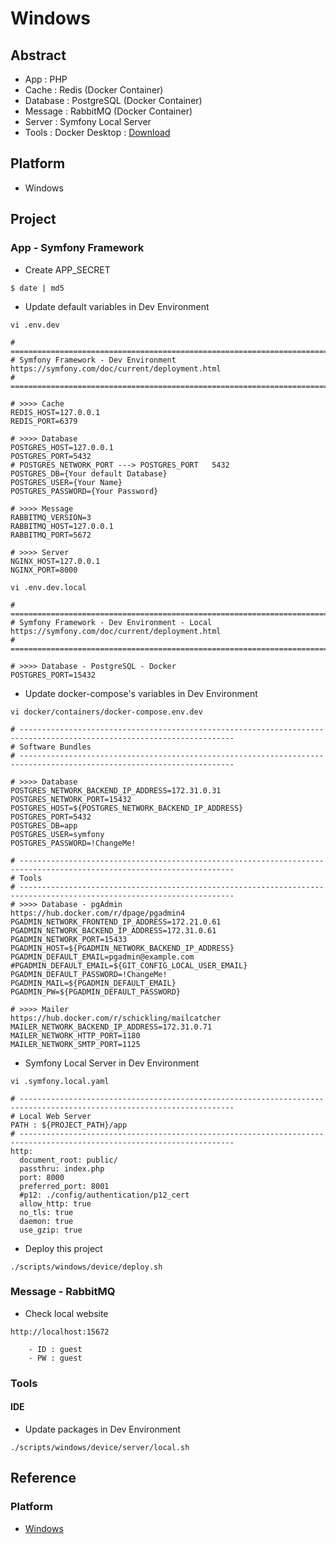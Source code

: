 # Windows

## Abstract

* App : PHP
* Cache : Redis (Docker Container)
* Database : PostgreSQL (Docker Container)
* Message : RabbitMQ (Docker Container)
* Server : Symfony Local Server
* Tools : Docker Desktop : [Download](https://www.docker.com/products/docker-desktop/)

## Platform

* Windows

## Project

### App - Symfony Framework

* Create APP_SECRET

```
$ date | md5
```

* Update default variables in Dev Environment


```
vi .env.dev

# ======================================================================================================================
# Symfony Framework - Dev Environment                                    https://symfony.com/doc/current/deployment.html
# ======================================================================================================================

# >>>> Cache
REDIS_HOST=127.0.0.1
REDIS_PORT=6379

# >>>> Database
POSTGRES_HOST=127.0.0.1
POSTGRES_PORT=5432                                                    # POSTGRES_NETWORK_PORT ---> POSTGRES_PORT   5432
POSTGRES_DB={Your default Database}
POSTGRES_USER={Your Name}
POSTGRES_PASSWORD={Your Password}

# >>>> Message
RABBITMQ_VERSION=3
RABBITMQ_HOST=127.0.0.1
RABBITMQ_PORT=5672

# >>>> Server
NGINX_HOST=127.0.0.1
NGINX_PORT=8000
```

```
vi .env.dev.local

# ======================================================================================================================
# Symfony Framework - Dev Environment - Local                            https://symfony.com/doc/current/deployment.html
# ======================================================================================================================

# >>>> Database - PostgreSQL - Docker
POSTGRES_PORT=15432
```

* Update docker-compose's variables in Dev Environment

```
vi docker/containers/docker-compose.env.dev

# ----------------------------------------------------------------------------------------------------------------------
# Software Bundles
# ----------------------------------------------------------------------------------------------------------------------

# >>>> Database
POSTGRES_NETWORK_BACKEND_IP_ADDRESS=172.31.0.31
POSTGRES_NETWORK_PORT=15432
POSTGRES_HOST=${POSTGRES_NETWORK_BACKEND_IP_ADDRESS}
POSTGRES_PORT=5432
POSTGRES_DB=app
POSTGRES_USER=symfony
POSTGRES_PASSWORD=!ChangeMe!

# ----------------------------------------------------------------------------------------------------------------------
# Tools
# ----------------------------------------------------------------------------------------------------------------------
# >>>> Database - pgAdmin                                                        https://hub.docker.com/r/dpage/pgadmin4
PGADMIN_NETWORK_FRONTEND_IP_ADDRESS=172.21.0.61
PGADMIN_NETWORK_BACKEND_IP_ADDRESS=172.31.0.61
PGADMIN_NETWORK_PORT=15433
PGADMIN_HOST=${PGADMIN_NETWORK_BACKEND_IP_ADDRESS}
PGADMIN_DEFAULT_EMAIL=pgadmin@example.com
#PGADMIN_DEFAULT_EMAIL=${GIT_CONFIG_LOCAL_USER_EMAIL}
PGADMIN_DEFAULT_PASSWORD=!ChangeMe!
PGADMIN_MAIL=${PGADMIN_DEFAULT_EMAIL}
PGADMIN_PW=${PGADMIN_DEFAULT_PASSWORD}

# >>>> Mailer                                                            https://hub.docker.com/r/schickling/mailcatcher
MAILER_NETWORK_BACKEND_IP_ADDRESS=172.31.0.71
MAILER_NETWORK_HTTP_PORT=1180
MAILER_NETWORK_SMTP_PORT=1125
```

* Symfony Local Server in Dev Environment

```
vi .symfony.local.yaml

# ----------------------------------------------------------------------------------------------------------------------
# Local Web Server                                                                            PATH : ${PROJECT_PATH}/app
# ----------------------------------------------------------------------------------------------------------------------
http:
  document_root: public/
  passthru: index.php
  port: 8000
  preferred_port: 8001
  #p12: ./config/authentication/p12_cert
  allow_http: true
  no_tls: true
  daemon: true
  use_gzip: true
```

* Deploy this project

```
./scripts/windows/device/deploy.sh
```

### Message - RabbitMQ

* Check local website

```
http://localhost:15672

    - ID : guest
    - PW : guest
```

### Tools

#### IDE

* Update packages in Dev Environment

```
./scripts/windows/device/server/local.sh
```

## Reference

### Platform

* [Windows](https://www.microsoft.com/)